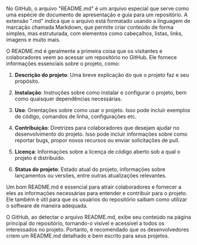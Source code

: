 No GitHub, o arquivo "README.md" é um arquivo especial que serve como uma espécie de documento de apresentação e guia para um repositório. A extensão ".md" indica que o arquivo está formatado usando a linguagem de marcação chamada Markdown, que permite criar conteúdo de forma simples, mas estruturada, com elementos como cabeçalhos, listas, links, imagens e muito mais.

O README.md é geralmente a primeira coisa que os visitantes e colaboradores veem ao acessar um repositório no GitHub. Ele fornece informações essenciais sobre o projeto, como:

1. **Descrição do projeto**: Uma breve explicação do que o projeto faz e seu propósito.

2. **Instalação**: Instruções sobre como instalar e configurar o projeto, bem como quaisquer dependências necessárias.

3. **Uso**: Orientações sobre como usar o projeto. Isso pode incluir exemplos de código, comandos de linha, configurações etc.

4. **Contribuição**: Diretrizes para colaboradores que desejam ajudar no desenvolvimento do projeto. Isso pode incluir informações sobre como reportar bugs, propor novos recursos ou enviar solicitações de pull.

5. **Licença**: Informações sobre a licença de código aberto sob a qual o projeto é distribuído.

6. **Status do projeto**: Estado atual do projeto, informações sobre lançamentos ou versões, entre outras atualizações relevantes.

Um bom README.md é essencial para atrair colaboradores e fornecer a eles as informações necessárias para entender e contribuir para o projeto. Ele também é útil para que os usuários do repositório saibam como utilizar o software de maneira adequada.

O GitHub, ao detectar o arquivo README.md, exibe seu conteúdo na página principal do repositório, tornando-o visível e acessível a todos os interessados no projeto. Portanto, é recomendado que os desenvolvedores criem um README.md detalhado e bem escrito para seus projetos.